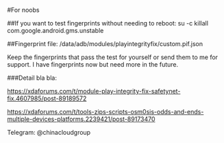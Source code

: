 #For noobs

##If you want to test fingerprints without needing to reboot:
su -c killall com.google.android.gms.unstable

##Fingerprint file:
/data/adb/modules/playintegrityfix/custom.pif.json

Keep the fingerprints that pass the test for yourself or send them to me for support. I have fingerprints now but need more in the future.

###Detail bla bla:

https://xdaforums.com/t/module-play-integrity-fix-safetynet-fix.4607985/post-89189572

https://xdaforums.com/t/tools-zips-scripts-osm0sis-odds-and-ends-multiple-devices-platforms.2239421/post-89173470

Telegram: @chinacloudgroup
